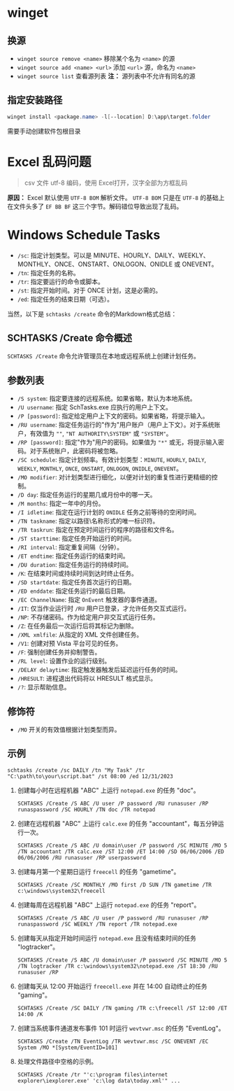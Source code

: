 # winget
## 换源
- `winget source remove <name>` 移除某个名为 `<name>` 的源
- `winget source add <name> <url>` 添加 `<url>` 源，命名为 `<name>`
- `winget source list` 查看源列表
**注：** 源列表中不允许有同名的源

## 指定安装路径
``` powershell
winget install <package.name> -l[--location] D:\app\target.folder
```
需要手动创建软件包根目录

# Excel 乱码问题
> csv 文件 utf-8 编码，使用 Excel打开，汉字全部为方框乱码

**原因：** Excel 默认使用 `UTF-8 BOM` 解析文件。 `UTF-8 BOM` 只是在 `UTF-8` 的基础上在文件头多了  `EF BB BF` 这三个字节。解码错位导致出现了乱码。

# Windows Schedule Tasks
* `/sc`: 指定计划类型。可以是 MINUTE、HOURLY、DAILY、WEEKLY、MONTHLY、ONCE、ONSTART、ONLOGON、ONIDLE 或 ONEVENT。 
* `/tn`: 指定任务的名称。 
* `/tr`: 指定要运行的命令或脚本。 
* `/st`: 指定开始时间。对于 ONCE 计划，这是必需的。 
* `/ed`: 指定任务的结束日期（可选）。

当然，以下是 `schtasks /create` 命令的Markdown格式总结：

## SCHTASKS /Create 命令概述

`SCHTASKS /Create` 命令允许管理员在本地或远程系统上创建计划任务。

## 参数列表

- `/S system`: 指定要连接的远程系统。如果省略，默认为本地系统。
- `/U username`: 指定 SchTasks.exe 应执行的用户上下文。
- `/P [password]`: 指定给定用户上下文的密码。如果省略，将提示输入。
- `/RU username`: 指定任务运行的"作为"用户账户（用户上下文）。对于系统账户，有效值为 `""`, `"NT AUTHORITY\SYSTEM"` 或 `"SYSTEM"`。
- `/RP [password]`: 指定"作为"用户的密码。如果值为 `"*"` 或无，将提示输入密码。对于系统账户，此密码将被忽略。
- `/SC schedule`: 指定计划频率。有效计划类型：`MINUTE`, `HOURLY`, `DAILY`, `WEEKLY`, `MONTHLY`, `ONCE`, `ONSTART`, `ONLOGON`, `ONIDLE`, `ONEVENT`。
- `/MO modifier`: 对计划类型进行细化，以便对计划的重复性进行更精细的控制。
- `/D day`: 指定任务运行的星期几或月份中的哪一天。
- `/M months`: 指定一年中的月份。
- `/I idletime`: 指定在运行计划的 `ONIDLE` 任务之前等待的空闲时间。
- `/TN taskname`: 指定以路径\名称形式的唯一标识符。
- `/TR taskrun`: 指定在预定时间运行的程序的路径和文件名。
- `/ST starttime`: 指定任务开始运行的时间。
- `/RI interval`: 指定重复间隔（分钟）。
- `/ET endtime`: 指定任务运行的结束时间。
- `/DU duration`: 指定任务运行的持续时间。
- `/K`: 在结束时间或持续时间到达时终止任务。
- `/SD startdate`: 指定任务首次运行的日期。
- `/ED enddate`: 指定任务运行的最后日期。
- `/EC ChannelName`: 指定 `OnEvent` 触发器的事件通道。
- `/IT`: 仅当作业运行时 `/RU` 用户已登录，才允许任务交互式运行。
- `/NP`: 不存储密码。作为给定用户非交互式运行任务。
- `/Z`: 在任务最后一次运行后将其标记为删除。
- `/XML xmlfile`: 从指定的 XML 文件创建任务。
- `/V1`: 创建对预 Vista 平台可见的任务。
- `/F`: 强制创建任务并抑制警告。
- `/RL level`: 设置作业的运行级别。
- `/DELAY delaytime`: 指定触发器触发后延迟运行任务的时间。
- `/HRESULT`: 进程退出代码将以 HRESULT 格式显示。
- `/?`: 显示帮助信息。

## 修饰符

- `/MO` 开关的有效值根据计划类型而异。

## 示例
```
schtasks /create /sc DAILY /tn "My Task" /tr "C:\path\to\your\script.bat" /st 08:00 /ed 12/31/2023
```

1. 创建每小时在远程机器 "ABC" 上运行 `notepad.exe` 的任务 "doc"。
   ```
   SCHTASKS /Create /S ABC /U user /P password /RU runasuser /RP runaspassword /SC HOURLY /TN doc /TR notepad
   ```

2. 创建在远程机器 "ABC" 上运行 `calc.exe` 的任务 "accountant"，每五分钟运行一次。
   ```
   SCHTASKS /Create /S ABC /U domain\user /P password /SC MINUTE /MO 5 /TN accountant /TR calc.exe /ST 12:00 /ET 14:00 /SD 06/06/2006 /ED 06/06/2006 /RU runasuser /RP userpassword
   ```

3. 创建每月第一个星期日运行 `freecell` 的任务 "gametime"。
   ```
   SCHTASKS /Create /SC MONTHLY /MO first /D SUN /TN gametime /TR c:\windows\system32\freecell
   ```

4. 创建每周在远程机器 "ABC" 上运行 `notepad.exe` 的任务 "report"。
   ```
   SCHTASKS /Create /S ABC /U user /P password /RU runasuser /RP runaspassword /SC WEEKLY /TN report /TR notepad.exe
   ```

5. 创建每天从指定开始时间运行 `notepad.exe` 且没有结束时间的任务 "logtracker"。
   ```
   SCHTASKS /Create /S ABC /U domain\user /P password /SC MINUTE /MO 5 /TN logtracker /TR c:\windows\system32\notepad.exe /ST 18:30 /RU runasuser /RP
   ```

6. 创建每天从 12:00 开始运行 `freecell.exe` 并在 14:00 自动终止的任务 "gaming"。
   ```
   SCHTASKS /Create /SC DAILY /TN gaming /TR c:\freecell /ST 12:00 /ET 14:00 /K
   ```

7. 创建当系统事件通道发布事件 101 时运行 `wevtvwr.msc` 的任务 "EventLog"。
   ```
   SCHTASKS /Create /TN EventLog /TR wevtvwr.msc /SC ONEVENT /EC System /MO *[System/EventID=101]
   ```

8. 处理文件路径中空格的示例。
   ```
   SCHTASKS /Create /tr "'c:\program files\internet explorer\iexplorer.exe' 'c:\log data\today.xml'" ...
   ```
